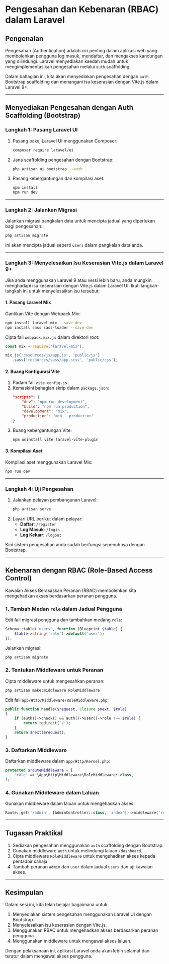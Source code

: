 # **Pengesahan dan Kebenaran (RBAC) dalam Laravel**

## **Pengenalan**
Pengesahan (Authentication) adalah ciri penting dalam aplikasi web yang membolehkan pengguna log masuk, mendaftar, dan mengakses kandungan yang dilindungi. Laravel menyediakan kaedah mudah untuk mengimplementasikan pengesahan melalui `auth` scaffolding.

Dalam bahagian ini, kita akan menyediakan pengesahan dengan `auth` Bootstrap scaffolding dan menangani isu keserasian dengan Vite.js dalam Laravel 9+.

---

## **Menyediakan Pengesahan dengan Auth Scaffolding (Bootstrap)**

### **Langkah 1: Pasang Laravel UI**
1. Pasang pakej Laravel UI menggunakan Composer:
   ```bash
   composer require laravel/ui
   ```

2. Jana scaffolding pengesahan dengan Bootstrap:
   ```bash
   php artisan ui bootstrap --auth
   ```

3. Pasang kebergantungan dan kompilasi aset:
   ```bash
   npm install
   npm run dev
   ```

---

### **Langkah 2: Jalankan Migrasi**
Jalankan migrasi pangkalan data untuk mencipta jadual yang diperlukan bagi pengesahan:
```bash
php artisan migrate
```

Ini akan mencipta jadual seperti `users` dalam pangkalan data anda.

---

### **Langkah 3: Menyelesaikan Isu Keserasian Vite.js dalam Laravel 9+**
Jika anda menggunakan Laravel 9 atau versi lebih baru, anda mungkin menghadapi isu keserasian dengan Vite.js dalam Laravel UI. Ikuti langkah-langkah ini untuk menyelesaikan isu tersebut:

#### **1. Pasang Laravel Mix**
Gantikan Vite dengan Webpack Mix:
```bash
npm install laravel-mix --save-dev
npm install sass sass-loader --save-dev
```

Cipta fail `webpack.mix.js` dalam direktori root:
```javascript
const mix = require('laravel-mix');

mix.js('resources/js/app.js', 'public/js')
   .sass('resources/sass/app.scss', 'public/css');
```

#### **2. Buang Konfigurasi Vite**
1. Padam fail `vite.config.js`.
2. Kemaskini bahagian skrip dalam `package.json`:
   ```json
   "scripts": {
       "dev": "npm run development",
       "build": "npm run production",
       "development": "mix",
       "production": "mix --production"
   }
   ```
3. Buang kebergantungan Vite:
   ```bash
   npm uninstall vite laravel-vite-plugin
   ```

#### **3. Kompilasi Aset**
Kompilasi aset menggunakan Laravel Mix:
```bash
npm run dev
```

---

### **Langkah 4: Uji Pengesahan**
1. Jalankan pelayan pembangunan Laravel:
   ```bash
   php artisan serve
   ```
2. Layari URL berikut dalam pelayar:
    - **Daftar**: `/register`
    - **Log Masuk**: `/login`
    - **Log Keluar**: `/logout`

Kini sistem pengesahan anda sudah berfungsi sepenuhnya dengan Bootstrap.

---

## **Kebenaran dengan RBAC (Role-Based Access Control)**
Kawalan Akses Berasaskan Peranan (RBAC) membolehkan kita mengehadkan akses berdasarkan peranan pengguna.

### **1. Tambah Medan `role` dalam Jadual Pengguna**
Edit fail migrasi pengguna dan tambahkan medang `role`:
```php
Schema::table('users', function (Blueprint $table) {
    $table->string('role')->default('user');
});
```
Jalankan migrasi:
```bash
php artisan migrate
```

### **2. Tentukan Middleware untuk Peranan**
Cipta middleware untuk mengesahkan peranan:
```bash
php artisan make:middleware RoleMiddleware
```
Edit fail `app/Http/Middleware/RoleMiddleware.php`:
```php
public function handle($request, Closure $next, $role)
{
    if (auth()->check() && auth()->user()->role !== $role) {
        return redirect('/');
    }
    return $next($request);
}
```

### **3. Daftarkan Middleware**
Daftarkan middleware dalam `app/Http/Kernel.php`:
```php
protected $routeMiddleware = [
    'role' => \App\Http\Middleware\RoleMiddleware::class,
];
```

### **4. Gunakan Middleware dalam Laluan**
Gunakan middleware dalam laluan untuk mengehadkan akses:
```php
Route::get('/admin', [AdminController::class, 'index'])->middleware('role:admin');
```

---

## **Tugasan Praktikal**
1. Sediakan pengesahan menggunakan `auth` scaffolding dengan Bootstrap.
2. Gunakan middleware `auth` untuk melindungi laluan `/dashboard`.
3. Cipta middleware `RoleMiddleware` untuk mengehadkan akses kepada pentadbir sahaja.
4. Tambah peranan `admin` dan `user` dalam jadual `users` dan uji kawalan akses.

---

## **Kesimpulan**
Dalam sesi ini, kita telah belajar bagaimana untuk:
1. Menyediakan sistem pengesahan menggunakan Laravel UI dengan Bootstrap.
2. Menyelesaikan isu keserasian dengan Vite.js.
3. Menggunakan RBAC untuk mengehadkan akses berdasarkan peranan pengguna.
4. Menggunakan middleware untuk mengawal akses laluan.

Dengan pelaksanaan ini, aplikasi Laravel anda akan lebih selamat dan teratur dalam mengawal akses pengguna.

